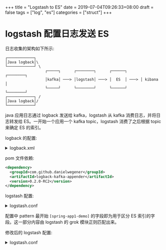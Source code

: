 +++
title = "Logstash to ES"
date = 2019-07-04T09:26:33+08:00
draft = false
tags = ["log", "es"]
categories = ["struct"]
+++

# logstash 配置日志发送 ES

日志收集的架构如下所示:

```
┌────────────┐
│Java logback│\
└────────────┘ \
                  ┌─────┐      ┌────────┐      ┌──────┐      ┌────────┐
                  │kafka│ ───> │logstash│ ───> │  ES  │ ───> │ kibana │
                  └─────┘      └────────┘      └──────┘      └────────┘
┌────────────┐ /
│Java logback│/
└────────────┘
```

java 应用日志通过 logback 发送给 kafka，logstash 从 kafka 消费日志，并将日志转发给 ES。一开始一个应用一个 kafka topic，logstash 消费了之后根据 topic 来确定 ES 的索引。

logback 的配置:

<details>
<summary>logback.xml</summary>

```xml
<appender name="KAFKA" class="com.github.danielwegener.logback.kafka.KafkaAppender">
  <encoder class="ch.qos.logback.classic.encoder.PatternLayoutEncoder"  charset="UTF-8" >
      <pattern>%d{yyyy-MM-dd HH:mm:ss.SSS} [%thread] %-5level %logger{50} - %msg%n</pattern>
  </encoder>
  <topic>spring-boot-demo</topic>
  <keyingStrategy class="com.github.danielwegener.logback.kafka.keying.NoKeyKeyingStrategy"/>
  <deliveryStrategy class="com.github.danielwegener.logback.kafka.delivery.AsynchronousDeliveryStrategy"/>
  <producerConfig>bootstrap.servers=192.168.0.107:9092</producerConfig>
　 　　<producerConfig>retries=1</producerConfig>
　 　　<producerConfig>batch-size=16384</producerConfig>
　 　　<producerConfig>buffer-memory=33554432</producerConfig>
　 　　<producerConfig>properties.max.request.size==2097152</producerConfig>
</appender>
<logger name="com.cheon.demo" level="INFO" additivity="false">
    <appender-ref ref="KAFKA" />
</logger>
```
</details>

pom 文件依赖:

```xml
<dependency>
  <groupId>com.github.danielwegener</groupId>
  <artifactId>logback-kafka-appender</artifactId>
  <version>0.2.0-RC2</version>
</dependency>
```

logstash 配置:

<details>
<summary>logstash.conf</summary>
```
input {
    kafka {
        id => "spring-boot-demo"
        bootstrap_servers => "192.168.0.107:9092"
        group_id => "spring-boot-demo"
        topics_pattern => "spring-boot-demo"
        consumer_threads => 3
        decorate_events => true
        auto_offset_reset => "earliest"
    }
}

filter {
    ruby {
        code => "event.set('timestamp', event.get('@timestamp').time.localtime)"
    }
    ruby {
        code => "event.set('@timestamp', event.get('timestamp'))"
    }

    mutate {
        remove_field => ["timestamp"]
    }
}

output {
    stdout{
    }
    elasticsearch {
       hosts => "http://192.168.0.112:9200"
       index => "%{[@metadata][kafka][topic]}-%{+YYYY-MM-dd}"
    }
}
```
</details>

正常运行了一段时间之后，日志发送 kafka 报错了。查看了才发现是 kafka topic 数量达到限制了。改变方案，将同一项目下应用的日志发送给一个 topic，在日志开头添加索引字段用于区分 ES 索引。

修改后的 logback 的配置:

<details>
<summary>logback.xml</summary>

```xml
<appender name="KAFKA" class="com.github.danielwegener.logback.kafka.KafkaAppender">
  <encoder class="ch.qos.logback.classic.encoder.PatternLayoutEncoder"  charset="UTF-8" >
      <pattern>[spring-app1-demo] %d{yyyy-MM-dd HH:mm:ss.SSS} [%thread] %-5level %logger{50} - %msg%n</pattern>
  </encoder>
  <topic>spring-boot-demo</topic>
  <keyingStrategy class="com.github.danielwegener.logback.kafka.keying.NoKeyKeyingStrategy"/>
  <deliveryStrategy class="com.github.danielwegener.logback.kafka.delivery.AsynchronousDeliveryStrategy"/>
  <producerConfig>bootstrap.servers=192.168.0.107:9092</producerConfig>
　 　　<producerConfig>retries=1</producerConfig>
　 　　<producerConfig>batch-size=16384</producerConfig>
　 　　<producerConfig>buffer-memory=33554432</producerConfig>
　 　　<producerConfig>properties.max.request.size==2097152</producerConfig>
</appender>
<logger name="com.cheon.demo" level="INFO" additivity="false">
    <appender-ref ref="KAFKA" />
</logger>
```
</details>

配置中 pattern 最开始 `[spring-app1-demo]` 的字段即为用于区分 ES 索引的字段。这一部分内容由 logstash 的 grok 模块正则匹配出来。

修改后的 logstash 配置:

<details>
<summary>logstash.conf</summary>
```
input {
    kafka {
        id => "spring-boot-demo"
        bootstrap_servers => "192.168.0.107:9092"
        group_id => "spring-boot-demo"
        topics_pattern => "spring-boot-demo"
        consumer_threads => 3
        decorate_events => true
        auto_offset_reset => "earliest"
    }
}

filter {
    ruby {
        code => "event.set('timestamp', event.get('@timestamp').time.localtime)"
    }
    ruby {
        code => "event.set('@timestamp', event.get('timestamp'))"
    }

    mutate {
        remove_field => ["timestamp"]
    }

    grok {
        match => {
            "message" => "\[(?<index_name>[^ ]*)\]"
        }
    }

}

output {
    stdout{
    }
    elasticsearch {
       hosts => "http://192.168.0.112:9200"
       index => "%{[@metadata][kafka][topic]}-%{index_name}-%{+YYYY-MM-dd}"
    }
}
```
</details>

根据配置可以预测，ES 的索引应为 `spring-boot-demo-spring-app1-demo-2019-07-04`。
